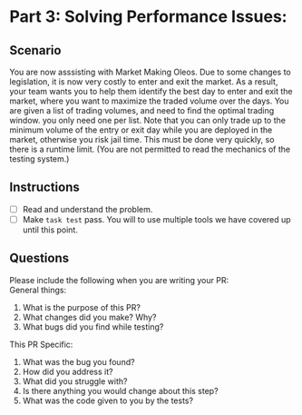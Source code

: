 # Part 3: Solving Performance Issues:

## Scenario

You are now asssisting with Market Making Oleos. Due to some changes to legislation, it is now very costly to enter and exit the market. As a result, your team wants you to help them identify the best day to enter and exit the market, where you want to maximize the traded volume over the days. You are given a list of trading volumes, and need to find the optimal trading window. you only need one per list. Note that you can only trade up to the minimum volume of the entry or exit day while you are deployed in the market, otherwise you risk jail time. This must be done very quickly, so there is a runtime limit. (You are not permitted to read the mechanics of the testing system.)

## Instructions

- [ ] Read and understand the problem.
- [ ] Make `task test` pass. You will to use multiple tools we have covered up until this point.

## Questions

Please include the following when you are writing your PR:  
General things:

1. What is the purpose of this PR?
2. What changes did you make? Why?
3. What bugs did you find while testing?

This PR Specific:

1. What was the bug you found?
2. How did you address it?
3. What did you struggle with?
4. Is there anything you would change about this step?
5. What was the code given to you by the tests?
